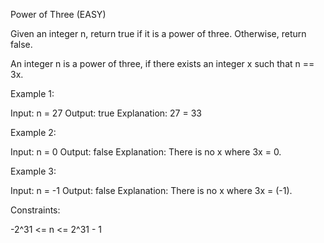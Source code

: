Power of Three (EASY)

Given an integer n, return true if it is a power of three. Otherwise, return false.

An integer n is a power of three, if there exists an integer x such that n == 3x.


Example 1:

Input: n = 27
Output: true
Explanation: 27 = 33

Example 2:

Input: n = 0
Output: false
Explanation: There is no x where 3x = 0.

Example 3:

Input: n = -1
Output: false
Explanation: There is no x where 3x = (-1).

Constraints:

-2^31 <= n <= 2^31 - 1